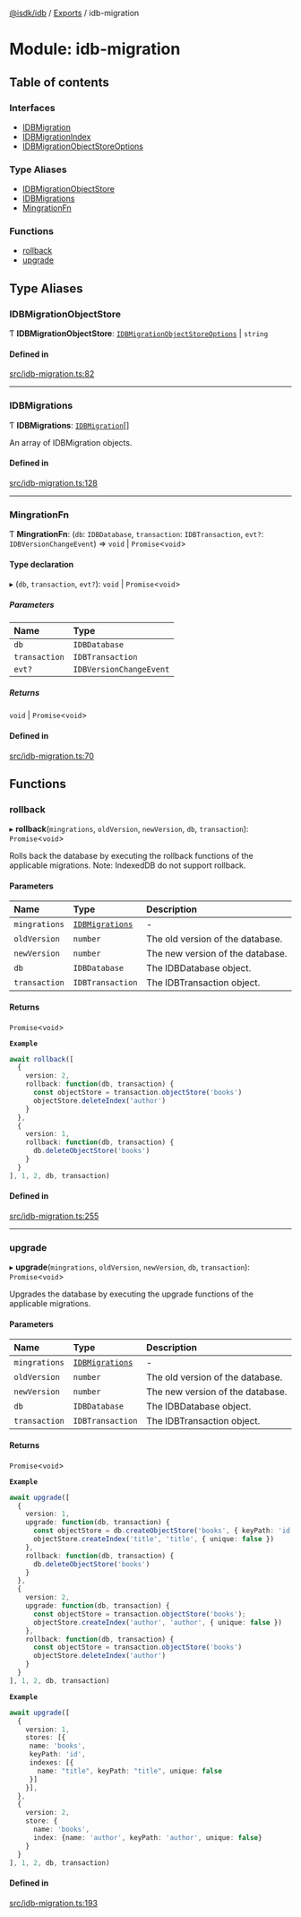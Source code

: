 [@isdk/idb](../README.md) / [Exports](../modules.md) / idb-migration

# Module: idb-migration

## Table of contents

### Interfaces

- [IDBMigration](../interfaces/idb_migration.IDBMigration.md)
- [IDBMigrationIndex](../interfaces/idb_migration.IDBMigrationIndex.md)
- [IDBMigrationObjectStoreOptions](../interfaces/idb_migration.IDBMigrationObjectStoreOptions.md)

### Type Aliases

- [IDBMigrationObjectStore](idb_migration.md#idbmigrationobjectstore)
- [IDBMigrations](idb_migration.md#idbmigrations)
- [MingrationFn](idb_migration.md#mingrationfn)

### Functions

- [rollback](idb_migration.md#rollback)
- [upgrade](idb_migration.md#upgrade)

## Type Aliases

### IDBMigrationObjectStore

Ƭ **IDBMigrationObjectStore**: [`IDBMigrationObjectStoreOptions`](../interfaces/idb_migration.IDBMigrationObjectStoreOptions.md) \| `string`

#### Defined in

[src/idb-migration.ts:82](https://github.com/isdk/idb.js/blob/6598250/src/idb-migration.ts#L82)

___

### IDBMigrations

Ƭ **IDBMigrations**: [`IDBMigration`](../interfaces/idb_migration.IDBMigration.md)[]

An array of IDBMigration objects.

#### Defined in

[src/idb-migration.ts:128](https://github.com/isdk/idb.js/blob/6598250/src/idb-migration.ts#L128)

___

### MingrationFn

Ƭ **MingrationFn**: (`db`: `IDBDatabase`, `transaction`: `IDBTransaction`, `evt?`: `IDBVersionChangeEvent`) => `void` \| `Promise`<`void`\>

#### Type declaration

▸ (`db`, `transaction`, `evt?`): `void` \| `Promise`<`void`\>

##### Parameters

| Name | Type |
| :------ | :------ |
| `db` | `IDBDatabase` |
| `transaction` | `IDBTransaction` |
| `evt?` | `IDBVersionChangeEvent` |

##### Returns

`void` \| `Promise`<`void`\>

#### Defined in

[src/idb-migration.ts:70](https://github.com/isdk/idb.js/blob/6598250/src/idb-migration.ts#L70)

## Functions

### rollback

▸ **rollback**(`mingrations`, `oldVersion`, `newVersion`, `db`, `transaction`): `Promise`<`void`\>

Rolls back the database by executing the rollback functions of the applicable migrations.
Note: IndexedDB do not support rollback.

#### Parameters

| Name | Type | Description |
| :------ | :------ | :------ |
| `mingrations` | [`IDBMigrations`](idb_migration.md#idbmigrations) | - |
| `oldVersion` | `number` | The old version of the database. |
| `newVersion` | `number` | The new version of the database. |
| `db` | `IDBDatabase` | The IDBDatabase object. |
| `transaction` | `IDBTransaction` | The IDBTransaction object. |

#### Returns

`Promise`<`void`\>

**`Example`**

```ts
await rollback([
  {
    version: 2,
    rollback: function(db, transaction) {
      const objectStore = transaction.objectStore('books')
      objectStore.deleteIndex('author')
    }
  },
  {
    version: 1,
    rollback: function(db, transaction) {
      db.deleteObjectStore('books')
    }
  }
], 1, 2, db, transaction)
```

#### Defined in

[src/idb-migration.ts:255](https://github.com/isdk/idb.js/blob/6598250/src/idb-migration.ts#L255)

___

### upgrade

▸ **upgrade**(`mingrations`, `oldVersion`, `newVersion`, `db`, `transaction`): `Promise`<`void`\>

Upgrades the database by executing the upgrade functions of the applicable migrations.

#### Parameters

| Name | Type | Description |
| :------ | :------ | :------ |
| `mingrations` | [`IDBMigrations`](idb_migration.md#idbmigrations) | - |
| `oldVersion` | `number` | The old version of the database. |
| `newVersion` | `number` | The new version of the database. |
| `db` | `IDBDatabase` | The IDBDatabase object. |
| `transaction` | `IDBTransaction` | The IDBTransaction object. |

#### Returns

`Promise`<`void`\>

**`Example`**

```ts
await upgrade([
  {
    version: 1,
    upgrade: function(db, transaction) {
      const objectStore = db.createObjectStore('books', { keyPath: 'id' })
      objectStore.createIndex('title', 'title', { unique: false })
    },
    rollback: function(db, transaction) {
      db.deleteObjectStore('books')
    }
  },
  {
    version: 2,
    upgrade: function(db, transaction) {
      const objectStore = transaction.objectStore('books');
      objectStore.createIndex('author', 'author', { unique: false })
    },
    rollback: function(db, transaction) {
      const objectStore = transaction.objectStore('books')
      objectStore.deleteIndex('author')
    }
  }
], 1, 2, db, transaction)
```

**`Example`**

```ts
await upgrade([
  {
    version: 1,
    stores: [{
     name: 'books',
     keyPath: 'id',
     indexes: [{
       name: "title", keyPath: "title", unique: false
     }]
    }],
  },
  {
    version: 2,
    store: {
      name: 'books',
      index: {name: 'author', keyPath: 'author', unique: false}
    }
  }
], 1, 2, db, transaction)
```

#### Defined in

[src/idb-migration.ts:193](https://github.com/isdk/idb.js/blob/6598250/src/idb-migration.ts#L193)
